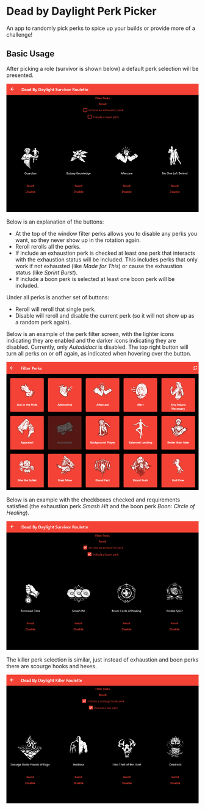 # Dead by Daylight Perk Picker

An app to randomly pick perks to spice up your builds or provide more of a challenge!

## Basic Usage

After picking a role (survivor is shown below) a default perk selection will be presented.

![An example survivor load out.](pictures/survivor_default.PNG)

Below is an explanation of the buttons:
* At the top of the window filter perks allows you to disable any perks you want, so they never show
up in the rotation again. 
* Reroll rerolls all the perks.
* If include an exhaustion perk is checked at least one perk that interacts with the exhaustion
status will be included. This includes perks that only work if not exhausted (like _Made for This_)
or cause the exhaustion status (like _Sprint Burst_).
* If include a boon perk is selected at least one boon perk will be included.

Under all perks is another set of buttons:
* Reroll will reroll that single perk.
* Disable will reroll and disable the current perk (so it will not show up as a random perk again).

Below is an example of the perk filter screen, with the lighter icons indicating they are enabled
and the darker icons indicating they are disabled. Currently, only _Autodidact_ is disabled. The top 
right button will turn all perks on or off again, as indicated when hovering over the button.

![The filter screen showing all perks enabled except for autodidact](pictures/survivor_filter_screen.PNG)

Below is an example with the checkboxes checked and requirements satisfied (the exhaustion perk
_Smash Hit_ and the boon perk _Boon: Circle of Healing_).

![An example survivor load out with the conditional boxes checked.](pictures/survivor_checked_boxes.PNG)

The killer perk selection is similar, just instead of exhaustion and boon perks there are scourge 
hooks and hexes. 

![An example killer load out with the conditional boxes checked.](pictures/killer_checked_boxes.PNG)